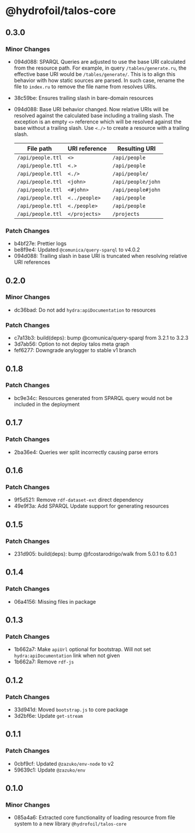 # @hydrofoil/talos-core

## 0.3.0

### Minor Changes

- 094d088: SPARQL Queries are adjusted to use the base URI calculated from the resource path. For example, in query `/tables/generate.ru`,
  the effective base URI would be `/tables/generate/`. This is to align this behavior with how static sources are parsed.
  In such case, rename the file to `index.ru` to remove the file name from resolves URIs.
- 38c59be: Ensures trailing slash in bare-domain resources
- 094d088: Base URI behavior changed. Now relative URIs will be resolved against the calculated base including a trailing slash.
  The exception is an empty `<>` reference which will be resolved against the base without a trailing slash.
  Use `<./>` to create a resource with a trailing slash.

  | File path         | URI reference | Resulting URI      |
  | ----------------- | ------------- | ------------------ |
  | `/api/people.ttl` | `<>`          | `/api/people`      |
  | `/api/people.ttl` | `<.>`         | `/api/people`      |
  | `/api/people.ttl` | `<./>`        | `/api/people/`     |
  | `/api/people.ttl` | `<john>`      | `/api/people/john` |
  | `/api/people.ttl` | `<#john>`     | `/api/people#john` |
  | `/api/people.ttl` | `<../people>` | `/api/people`      |
  | `/api/people.ttl` | `<./people>`  | `/api/people`      |
  | `/api/people.ttl` | `</projects>` | `/projects`        |

### Patch Changes

- b4bf27e: Prettier logs
- be8f9e4: Updated `@comunica/query-sparql` to v4.0.2
- 094d088: Trailing slash in base URI is truncated when resolving relative URI references

## 0.2.0

### Minor Changes

- dc36bad: Do not add `hydra:apiDocumentation` to resources

### Patch Changes

- c7a13b3: build(deps): bump @comunica/query-sparql from 3.2.1 to 3.2.3
- 3d7ab56: Option to not deploy talos meta graph
- fef6277: Downgrade anylogger to stable v1 branch

## 0.1.8

### Patch Changes

- bc9e34c: Resources generated from SPARQL query would not be included in the deployment

## 0.1.7

### Patch Changes

- 2ba36e4: Queries wer split incorrectly causing parse errors

## 0.1.6

### Patch Changes

- 9f5d521: Remove `rdf-dataset-ext` direct dependency
- 49e9f3a: Add SPARQL Update support for generating resources

## 0.1.5

### Patch Changes

- 231d905: build(deps): bump @fcostarodrigo/walk from 5.0.1 to 6.0.1

## 0.1.4

### Patch Changes

- 06a4156: Missing files in package

## 0.1.3

### Patch Changes

- 1b662a7: Make `apiUrl` optional for bootstrap. Will not set `hydra:apiDocumentation` link when not given
- 1b662a7: Remove `rdf-js`

## 0.1.2

### Patch Changes

- 33d941d: Moved `bootstrap.js` to core package
- 3d2bf6e: Update `get-stream`

## 0.1.1

### Patch Changes

- 0cbf9cf: Updated `@zazuko/env-node` to v2
- 59639c1: Update `@zazuko/env`

## 0.1.0

### Minor Changes

- 085a4a6: Extracted core functionality of loading resource from file system to a new library `@hydrofoil/talos-core`
